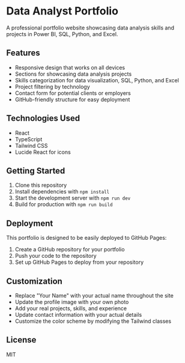 # Data Analyst Portfolio

A professional portfolio website showcasing data analysis skills and projects in Power BI, SQL, Python, and Excel.

## Features

- Responsive design that works on all devices
- Sections for showcasing data analysis projects
- Skills categorization for data visualization, SQL, Python, and Excel
- Project filtering by technology
- Contact form for potential clients or employers
- GitHub-friendly structure for easy deployment

## Technologies Used

- React
- TypeScript
- Tailwind CSS
- Lucide React for icons

## Getting Started

1. Clone this repository
2. Install dependencies with `npm install`
3. Start the development server with `npm run dev`
4. Build for production with `npm run build`

## Deployment

This portfolio is designed to be easily deployed to GitHub Pages:

1. Create a GitHub repository for your portfolio
2. Push your code to the repository
3. Set up GitHub Pages to deploy from your repository

## Customization

- Replace "Your Name" with your actual name throughout the site
- Update the profile image with your own photo
- Add your real projects, skills, and experience
- Update contact information with your actual details
- Customize the color scheme by modifying the Tailwind classes

## License

MIT